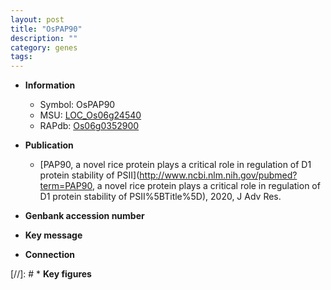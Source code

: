 ```yaml
---
layout: post
title: "OsPAP90"
description: ""
category: genes
tags: 
---
```


* **Information**  
    + Symbol: OsPAP90  
    + MSU: [LOC_Os06g24540](http://rice.uga.edu/cgi-bin/ORF_infopage.cgi?orf=LOC_Os06g24540)  
    + RAPdb: [Os06g0352900](https://rapdb.dna.affrc.go.jp/locus/?name=Os06g0352900)  

* **Publication**  
    + [PAP90, a novel rice protein plays a critical role in regulation of D1 protein stability of PSII](http://www.ncbi.nlm.nih.gov/pubmed?term=PAP90, a novel rice protein plays a critical role in regulation of D1 protein stability of PSII%5BTitle%5D), 2020, J Adv Res.

* **Genbank accession number**  

* **Key message**  

* **Connection**  

[//]: # * **Key figures**  


